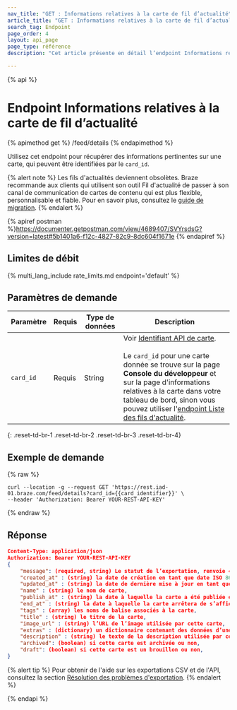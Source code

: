 ```yaml
---
nav_title: "GET : Informations relatives à la carte de fil d’actualité"
article_title: "GET : Informations relatives à la carte de fil d’actualité"
search_tag: Endpoint
page_order: 4
layout: api_page
page_type: référence
description: "Cet article présente en détail l’endpoint Informations relatives à la carte de fil d’actualité."

---
```

{% api %}
# Endpoint Informations relatives à la carte de fil d’actualité
{% apimethod get %}
/feed/details
{% endapimethod %}

Utilisez cet endpoint pour récupérer des informations pertinentes sur une carte, qui peuvent être identifiées par le `card_id`.

{% alert note %}
Les fils d'actualités deviennent obsolètes. Braze recommande aux clients qui utilisent son outil Fil d'actualité de passer à son canal de communication de cartes de contenu qui est plus flexible, personnalisable et fiable. Pour en savoir plus, consultez le [guide de migration]({{site.baseurl}}/user_guide/message_building_by_channel/content_cards/migrating_from_news_feed/).
{% endalert %}

{% apiref postman %}https://documenter.getpostman.com/view/4689407/SVYrsdsG?version=latest#5b1401a6-f12c-4827-82c9-8dc604f1671e {% endapiref %}

## Limites de débit

{% multi_lang_include rate_limits.md endpoint='default' %}

## Paramètres de demande

| Paramètre | Requis | Type de données | Description            |
| --------- | -------- | --------- | ---------------------- |
| `card_id` | Requis | String | Voir [Identifiant API de carte]({{site.baseurl}}/api/identifier_types/). <br><br> Le `card_id` pour une carte donnée se trouve sur la page **Console du développeur** et sur la page d'informations relatives à la carte dans votre tableau de bord, sinon vous pouvez utiliser l'[endpoint Liste des fils d'actualité]({{site.baseurl}}/api/endpoints/export/news_feed/get_news_feed_cards/).|
{: .reset-td-br-1 .reset-td-br-2 .reset-td-br-3  .reset-td-br-4}

## Exemple de demande
{% raw %}
```
curl --location -g --request GET 'https://rest.iad-01.braze.com/feed/details?card_id={{card_identifier}}' \
--header 'Authorization: Bearer YOUR-REST-API-KEY'
```
{% endraw %}

## Réponse

```json
Content-Type: application/json
Authorization: Bearer YOUR-REST-API-KEY
{
    "message": (required, string) Le statut de l’exportation, renvoie « réussite » lorsqu’elle s’achève sans erreur,
    "created_at" : (string) la date de création en tant que date ISO 8601,
    "updated_at" : (string) la date de dernière mise à jour en tant que date ISO 8601,
    "name" : (string) le nom de carte,
    "publish_at" : (string) la date à laquelle la carte a été publiée en tant que date ISO 8601,
    "end_at" : (string) la date à laquelle la carte arrêtera de s’afficher pour les utilisateurs en tant que date ISO 8601,
    "tags" : (array) les noms de balise associés à la carte,
    "title" : (string) le titre de la carte,
    "image_url" : (string) l’URL de l’image utilisée par cette carte,
    "extras" : (dictionary) un dictionnaire contenant des données d’une paire clé-valeur jointe à cette carte,
    "description" : (string) le texte de la description utilisée par cette carte,
    "archived": (boolean) si cette carte est archivée ou non,
    "draft": (boolean) si cette carte est un brouillon ou non,
}
```

{% alert tip %}
Pour obtenir de l'aide sur les exportations CSV et de l'API, consultez la section [Résolution des problèmes d'exportation]({{site.baseurl}}/user_guide/data_and_analytics/export_braze_data/export_troubleshooting/).
{% endalert %}

{% endapi %}
